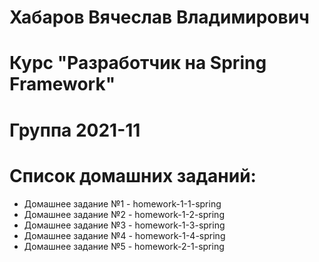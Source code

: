 # Хабаров Вячеслав Владимирович
# Курс "Разработчик на Spring Framework"
# Группа 2021-11
# Список домашних заданий:
+ Домашнее задание №1 - homework-1-1-spring
+ Домашнее задание №2 - homework-1-2-spring
+ Домашнее задание №3 - homework-1-3-spring
+ Домашнее задание №4 - homework-1-4-spring
+ Домашнее задание №5 - homework-2-1-spring